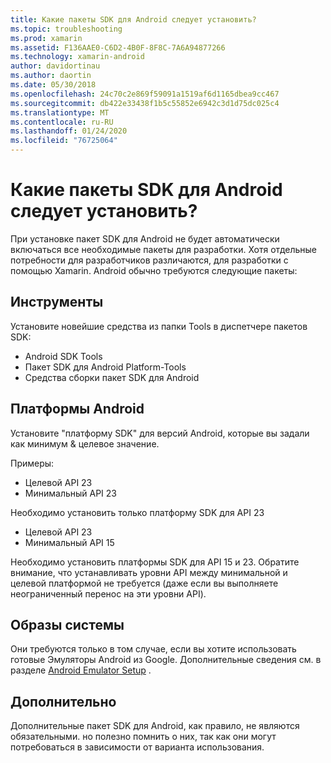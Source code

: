 ```yaml
---
title: Какие пакеты SDK для Android следует установить?
ms.topic: troubleshooting
ms.prod: xamarin
ms.assetid: F136AAE0-C6D2-4B0F-8F8C-7A6A94877266
ms.technology: xamarin-android
author: davidortinau
ms.author: daortin
ms.date: 05/30/2018
ms.openlocfilehash: 24c70c2e869f59091a1519af6d1165dbea9cc467
ms.sourcegitcommit: db422e33438f1b5c55852e6942c3d1d75dc025c4
ms.translationtype: MT
ms.contentlocale: ru-RU
ms.lasthandoff: 01/24/2020
ms.locfileid: "76725064"
---
```

# <a name="which-android-sdk-packages-should-i-install"></a>Какие пакеты SDK для Android следует установить?

При установке пакет SDK для Android не будет автоматически включаться все необходимые пакеты для разработки. Хотя отдельные потребности для разработчиков различаются, для разработки с помощью Xamarin. Android обычно требуются следующие пакеты:

## <a name="tools"></a>Инструменты

Установите новейшие средства из папки Tools в диспетчере пакетов SDK:

- Android SDK Tools
- Пакет SDK для Android Platform-Tools
- Средства сборки пакет SDK для Android

## <a name="android-platforms"></a>Платформы Android

Установите "платформу SDK" для версий Android, которые вы задали как минимум & целевое значение.

Примеры:

- Целевой API 23
- Минимальный API 23

Необходимо установить только платформу SDK для API 23

- Целевой API 23
- Минимальный API 15

Необходимо установить платформы SDK для API 15 и 23. Обратите внимание, что устанавливать уровни API между минимальной и целевой платформой не требуется (даже если вы выполняете неограниченный перенос на эти уровни API).

## <a name="system-images"></a>Образы системы

Они требуются только в том случае, если вы хотите использовать готовые Эмуляторы Android из Google. Дополнительные сведения см. в разделе [Android Emulator Setup](~/android/get-started/installation/android-emulator/index.md) .

## <a name="extras"></a>Дополнительно
Дополнительные пакет SDK для Android, как правило, не являются обязательными. но полезно помнить о них, так как они могут потребоваться в зависимости от варианта использования.
